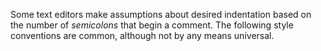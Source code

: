  

Some text editors make assumptions about desired indentation based on the number of *semicolons* that begin a comment. The following style conventions are common, although not by any means universal. 

